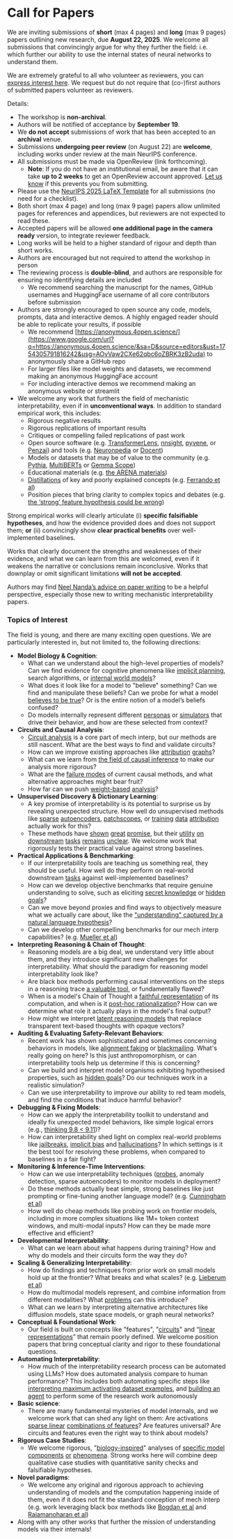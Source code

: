 # Call for Papers
We are inviting submissions of **short** (max 4 pages) and **long** (max 9 pages) papers outlining new research, due **August 22, 2025**. We welcome all submissions that convincingly argue for why they further the field: i.e. which further our ability to use the internal states of neural networks to understand them. 

We are extremely grateful to all who volunteer as reviewers, you can [express interest here](https://www.google.com/url?q=https://docs.google.com/forms/d/e/1FAIpQLSdiw1SJllzoTz_nqzDTzTOGb9DV3W_truQyh-WvYj_QGIi7Mg/viewform?usp%3Ddialog&sa=D&source=editors&ust=1754305791809645&usg=AOvVaw2sQaFtgRmzbtdciM7Tl10p). We request but do not require that (co-)first authors of submitted papers volunteer as reviewers. 

Details: 
* The workshop is **non-archival**.
* Authors will be notified of acceptance by **September 19**.
* We **do not accept** submissions of work that has been accepted to an **archival** venue.
* Submissions **undergoing peer review** (on August 22) are **welcome**, including works under review at the main NeurIPS conference.
* All submissions must be made via OpenReview (link forthcoming).
  * **Note**: If you do not have an institutional email, be aware that it can take **up to 2 weeks** to get an OpenReview account approved. [Let us know](mailto:neurips2025@mechinterpworkshop.com) if this prevents you from submitting.
* Please use the [NeurIPS 2025 LaTeX Template](https://www.google.com/url?q=https://media.neurips.cc/Conferences/NeurIPS2025/Styles.zip&sa=D&source=editors&ust=1754305791813217&usg=AOvVaw3TENQGQdunKM1x5-sm6JXL) for all submissions (no need for a checklist).
* Both short (max 4 page) and long (max 9 page) papers allow unlimited pages for references and appendices, but reviewers are not expected to read these.
* Accepted papers will be allowed **one additional page in the camera ready** version, to integrate reviewer feedback.
* Long works will be held to a higher standard of rigour and depth than short works.
* Authors are encouraged but not required to attend the workshop in person
* The reviewing process is **double-blind**, and authors are responsible for ensuring no identifying details are included
  * We recommend searching the manuscript for the names, GitHub usernames and HuggingFace username of all core contributors before submission
* Authors are strongly encouraged to open source any code, models, prompts, data and interactive demos. A highly engaged reader should be able to replicate your results, if possible
  * We recommend [https://anonymous.4open.science/](https://www.google.com/url?q=https://anonymous.4open.science/&sa=D&source=editors&ust=1754305791816242&usg=AOvVaw2CXe62qbc6oZBRK3zB2uda) to anonymously share a GitHub repo
  * For larger files like model weights and datasets, we recommend making an anonymous HuggingFace account
  * For including interactive demos we recommend making an anonymous website or streamlit
* We welcome any work that furthers the field of mechanistic interpretability, even if in **unconventional ways**. In addition to standard empirical work, this includes:
  * Rigorous negative results
  * Rigorous replications of important results
  * Critiques or compelling failed replications of past work
  * Open source software (e.g. [TransformerLens](https://www.google.com/url?q=https://github.com/neelnanda-io/TransformerLens&sa=D&source=editors&ust=1754305791817807&usg=AOvVaw1UKZ8vURoP_33bT5tPlAKr), [nnsight](https://www.google.com/url?q=https://github.com/ndif-team/nnsight&sa=D&source=editors&ust=1754305791817926&usg=AOvVaw3EkqDoznsDYX2sL59idSnc), [pyvene](https://www.google.com/url?q=https://github.com/stanfordnlp/pyvene/tree/main/pyvene/models/mlp&sa=D&source=editors&ust=1754305791818081&usg=AOvVaw1FmC-QslWuA-C3floTD6cz), or [Penzai](https://www.google.com/url?q=https://github.com/google-deepmind/penzai&sa=D&source=editors&ust=1754305791818212&usg=AOvVaw0_dVI2kB8Yk_CqzqArR09z)) and tools (e.g. [Neuronpedia](https://www.google.com/url?q=http://neuronpedia.org&sa=D&source=editors&ust=1754305791818360&usg=AOvVaw0zvyVMLujI_hH-8hkyHgpu) or [Docent](https://www.google.com/url?q=https://transluce.org/introducing-docent&sa=D&source=editors&ust=1754305791818497&usg=AOvVaw0Xg5WLiIZaLnPpfMCqeG3b))
  * Models or datasets that may be of value to the community (e.g. [Pythia](https://www.google.com/url?q=https://arxiv.org/abs/2304.01373&sa=D&source=editors&ust=1754305791818786&usg=AOvVaw34GmimcCI5kOK4606KJmHT), [MultiBERTs](https://www.google.com/url?q=https://arxiv.org/abs/2106.16163&sa=D&source=editors&ust=1754305791818890&usg=AOvVaw2hzlUBkJRdfV-zBTbtQ2tO) or [Gemma Scope](https://www.google.com/url?q=https://arxiv.org/abs/2408.05147&sa=D&source=editors&ust=1754305791818995&usg=AOvVaw2NJuhhGJIoydXtXTN0LKTI))
  * Educational materials (e.g. [the ARENA materials](https://www.google.com/url?q=https://arena3-chapter1-transformer-interp.streamlit.app/&sa=D&source=editors&ust=1754305791819227&usg=AOvVaw2b_L9hlNVHv9gdCGx2IIa_))
  * [Distillations](https://www.google.com/url?q=https://distill.pub/2017/research-debt/&sa=D&source=editors&ust=1754305791819419&usg=AOvVaw3B5osD3uEPksFMly_7tYPR) of key and poorly explained concepts (e.g. [Ferrando et al](https://www.google.com/url?q=https://arxiv.org/abs/2405.00208&sa=D&source=editors&ust=1754305791819683&usg=AOvVaw2feC-Hk_avkf3URJzEa7YQ))
  * Position pieces that bring clarity to complex topics and debates (e.g. [the ‘strong’ feature hypothesis could be wrong](https://www.google.com/url?q=https://www.alignmentforum.org/posts/tojtPCCRpKLSHBdpn/the-strong-feature-hypothesis-could-be-wrong&sa=D&source=editors&ust=1754305791820054&usg=AOvVaw2dFYtxsPL8j2LmowPmzjUp))

Strong empirical works will clearly articulate (i) **specific falsifiable hypotheses**, and how the evidence provided does and does not support them; **or** (ii) convincingly show **clear practical benefits** over well-implemented baselines. 

Works that clearly document the strengths and weaknesses of their evidence, and what we can learn from this are welcomed, even if it weakens the narrative or conclusions remain inconclusive. Works that downplay or omit significant limitations **will not be accepted**. 

Authors may find [Neel Nanda’s advice on paper writing](https://www.google.com/url?q=https://www.alignmentforum.org/posts/eJGptPbbFPZGLpjsp/highly-opinionated-advice-on-how-to-write-ml-papers&sa=D&source=editors&ust=1754305791821649&usg=AOvVaw0sWV7yHfJVi-n1250fDc9j) to be a helpful perspective, especially those new to writing mechanistic interpretability papers. 
### Topics of Interest
The field is young, and there are many exciting open questions. We are particularly interested in, but not limited to, the following directions: 
* **Model Biology & Cognition**:
  * What can we understand about the high-level properties of models? Can we find evidence for cognitive phenomena like [implicit planning](https://www.google.com/url?q=https://transformer-circuits.pub/2025/attribution-graphs/biology.html%23dives-poems&sa=D&source=editors&ust=1754305791822840&usg=AOvVaw1GVhm4qX5ALLL4qQH7l3yb), search algorithms, or [internal world models](https://www.google.com/url?q=https://arxiv.org/abs/2210.13382&sa=D&source=editors&ust=1754305791823053&usg=AOvVaw3dvsfsCUjNAYVfA0ehLzr4)?
  * What does it look like for a model to "believe" something? Can we find and manipulate these beliefs? Can we probe for what a model [believes to be true](https://www.google.com/url?q=https://arxiv.org/abs/2310.06824&sa=D&source=editors&ust=1754305791823628&usg=AOvVaw0jygbL1ouSfPQVyJL_TU51)? Or is the entire notion of a model’s beliefs confused?
  * Do models internally represent different [personas](https://www.google.com/url?q=https://arxiv.org/abs/2406.12094&sa=D&source=editors&ust=1754305791824120&usg=AOvVaw2QmCQCa8bn8DQtZsVDe_RK) or [simulators](https://www.google.com/url?q=https://www.nature.com/articles/s41586-023-06647-8&sa=D&source=editors&ust=1754305791824305&usg=AOvVaw3qKdeBuG8yXZt1GXOALGeK) that drive their behavior, and how are these selected from context?
* **Circuits and Causal Analysis**:
  * [Circuit analysis](https://www.google.com/url?q=https://distill.pub/2020/circuits/zoom-in/&sa=D&source=editors&ust=1754305791824764&usg=AOvVaw0it2iE-MnKbuiJOol7U9Rf) is a core part of mech interp, but our methods are still nascent. What are the best ways to find and validate circuits?
  * How can we improve existing approaches like [attribution](https://www.google.com/url?q=https://arxiv.org/abs/2406.11944&sa=D&source=editors&ust=1754305791825398&usg=AOvVaw1bF5kKkOqzTHDPw-ZrvBvQ) [graphs](https://www.google.com/url?q=https://transformer-circuits.pub/2025/attribution-graphs/methods.html&sa=D&source=editors&ust=1754305791825538&usg=AOvVaw0AUrONwYYPVjnJOTi04euF)?
  * What can we learn from [the field of causal inference](https://www.google.com/url?q=https://arxiv.org/abs/2407.04690&sa=D&source=editors&ust=1754305791825759&usg=AOvVaw0Nchlgg5ulTP9o7w84eSeN) to make our analysis more rigorous?
  * What are the [failure modes](https://www.google.com/url?q=https://arxiv.org/abs/2307.15771&sa=D&source=editors&ust=1754305791825988&usg=AOvVaw0P_jFCh8q8Z72U02ue6DIw) of current causal methods, and what alternative approaches might bear fruit?
  * How far can we push [weight-based](https://www.google.com/url?q=https://arxiv.org/abs/2301.05217&sa=D&source=editors&ust=1754305791826300&usg=AOvVaw1Vbhao46CnKkSuLTDFJVTI) [analysis](https://www.google.com/url?q=https://arxiv.org/abs/2410.08417&sa=D&source=editors&ust=1754305791826404&usg=AOvVaw1IUNv9HiIx78aDS8D6RQfC)?
* **Unsupervised Discovery & Dictionary Learning**:
  * A key promise of interpretability is its potential to surprise us by revealing unexpected structure. How well do unsupervised methods like [sparse](https://www.google.com/url?q=https://arxiv.org/abs/2103.15949&sa=D&source=editors&ust=1754305791826954&usg=AOvVaw0f0CQJ7AflLGVDjcXJcfNH) [autoencoders](https://www.google.com/url?q=https://transformer-circuits.pub/2023/monosemantic-features&sa=D&source=editors&ust=1754305791827110&usg=AOvVaw2PZUruEoW8CnrObSzJNwDd), [patch](https://www.google.com/url?q=https://arxiv.org/abs/2401.06102&sa=D&source=editors&ust=1754305791827207&usg=AOvVaw0FY8WM_le5OJEgcS3q5i3f)[scopes](https://www.google.com/url?q=https://arxiv.org/abs/2403.10949v2&sa=D&source=editors&ust=1754305791827282&usg=AOvVaw0VqCvAu626GM0CofbeLDzo), or [training](https://www.google.com/url?q=https://proceedings.mlr.press/v70/koh17a?ref%3Dhttps://githubhelp.com&sa=D&source=editors&ust=1754305791827427&usg=AOvVaw3sFyW63A0ASwkTF1Ehq6LP) [data](https://www.google.com/url?q=https://arxiv.org/abs/2308.03296&sa=D&source=editors&ust=1754305791827535&usg=AOvVaw2V1y6wN2lzskUE5y1srEYM) [attribution](https://www.google.com/url?q=https://arxiv.org/abs/2205.11482&sa=D&source=editors&ust=1754305791827651&usg=AOvVaw0bg7OzUFkEnkbubyAj89bZ) actually work for this?
  * These methods have [shown](https://www.google.com/url?q=https://transformer-circuits.pub/2024/scaling-monosemanticity/index.html&sa=D&source=editors&ust=1754305791827947&usg=AOvVaw3kTRQZvDb6QWXcanM8wA9_) [great](https://www.google.com/url?q=https://transformer-circuits.pub/2025/attribution-graphs/biology.html&sa=D&source=editors&ust=1754305791828080&usg=AOvVaw2OaioS6NryWax7jERvbJj1) [promise](https://www.google.com/url?q=https://arxiv.org/abs/2503.10965&sa=D&source=editors&ust=1754305791828255&usg=AOvVaw2OcCMSzHEUi3hjOaj5vFrf), but their [utility](https://www.google.com/url?q=https://arxiv.org/abs/2502.16681&sa=D&source=editors&ust=1754305791828390&usg=AOvVaw1ZpmlbqAYKa9ZDstntRp5Q) [on](https://www.google.com/url?q=https://www.tilderesearch.com/blog/sieve&sa=D&source=editors&ust=1754305791828484&usg=AOvVaw2SALfHOcqm6Uw7G-1_yU-0) [downstream](https://www.google.com/url?q=https://arxiv.org/abs/2501.17148&sa=D&source=editors&ust=1754305791828589&usg=AOvVaw3Ym0-tFxyvBOrNE-og40n4) [tasks](https://www.google.com/url?q=https://transformer-circuits.pub/2024/features-as-classifiers/index.html&sa=D&source=editors&ust=1754305791828711&usg=AOvVaw3ISsK-wtXb8ctWYoS3CIth) [remains](https://www.google.com/url?q=https://arxiv.org/abs/2502.04382&sa=D&source=editors&ust=1754305791828804&usg=AOvVaw1v5ktHniQ2PFwuco4LZimZ) [unclear](https://www.google.com/url?q=https://www.alignmentforum.org/posts/4uXCAJNuPKtKBsi28/negative-results-for-saes-on-downstream-tasks&sa=D&source=editors&ust=1754305791828977&usg=AOvVaw3HXG2nK9mRg5mWKeIBavOx). We welcome work that rigorously tests their practical value against strong baselines.
* **Practical Applications & Benchmarking**:
  * If our interpretability tools are teaching us something real, they should be useful. How well do they perform on real-world downstream [tasks](https://www.google.com/url?q=https://www.lesswrong.com/posts/wGRnzCFcowRCrpX4Y/downstream-applications-as-validation-of-interpretability&sa=D&source=editors&ust=1754305791829747&usg=AOvVaw3Jd31qDUbaSgzjUdJv82BG) against well-implemented baselines?
  * How can we develop objective benchmarks that require genuine understanding to solve, such as eliciting [secret knowledge](https://www.google.com/url?q=https://arxiv.org/abs/2505.14352&sa=D&source=editors&ust=1754305791830107&usg=AOvVaw21X_5bdJqATh4nAhwkP-mR) or [hidden goals](https://www.google.com/url?q=https://arxiv.org/abs/2503.10965&sa=D&source=editors&ust=1754305791830215&usg=AOvVaw3RdPg_paS1ke9yf74HHhcL)?
  * Can we move beyond proxies and find ways to objectively measure what we actually care about, like the ["understanding" captured by a natural language hypothesis](https://www.google.com/url?q=https://arxiv.org/abs/2502.04382&sa=D&source=editors&ust=1754305791830633&usg=AOvVaw2LeknfBJTfjEf2gq1OQa_n)?
  * Can we develop other compelling benchmarks for our mech interp capabilities? (e.g. [Mueller et al](https://www.google.com/url?q=https://arxiv.org/abs/2504.13151&sa=D&source=editors&ust=1754305791830930&usg=AOvVaw1RjG1tGTKTh4PWz0Q7uYX7))
* **Interpreting Reasoning & Chain of Thought**:
  * Reasoning models are a big deal, we understand very little about them, and they introduce significant new challenges for interpretability. What should the paradigm for reasoning model interpretability look like?
  * Are black box methods performing causal interventions on the steps in a reasoning trace [a valuable tool](https://www.google.com/url?q=https://arxiv.org/abs/2506.19143&sa=D&source=editors&ust=1754305791831804&usg=AOvVaw1xZywMn0DMlce_K7iV9nL2), or fundamentally flawed?
  * When is a model's Chain of Thought a [faithful representation](https://www.google.com/url?q=https://arxiv.org/abs/2305.04388&sa=D&source=editors&ust=1754305791832078&usg=AOvVaw35KbAGpFtz9hxiL9OlY6aV) of its computation, and when is it [post-hoc rationalization](https://www.google.com/url?q=https://arxiv.org/abs/2503.08679&sa=D&source=editors&ust=1754305791832317&usg=AOvVaw2FX4fm2QakC_HN_uYBePtL)? How can we determine what role it actually plays in the model's final output?
  * How might we interpret [latent reasoning models](https://www.google.com/url?q=https://arxiv.org/abs/2412.06769&sa=D&source=editors&ust=1754305791832666&usg=AOvVaw2X-uOnBUyjQCUyoMenyQMl) that replace transparent text-based thoughts with opaque vectors?
* **Auditing & Evaluating Safety-Relevant Behaviors**:
  * Recent work has shown sophisticated and sometimes concerning behaviors in models, like [alignment faking](https://www.google.com/url?q=https://arxiv.org/abs/2412.14093&sa=D&source=editors&ust=1754305791833311&usg=AOvVaw3bSxk4AMYAqhds3sXasid1) or [blackmailing](https://www.google.com/url?q=https://www.anthropic.com/research/agentic-misalignment&sa=D&source=editors&ust=1754305791833445&usg=AOvVaw3HsIa8dCWd_WcAescqgDhz). What's really going on here? Is this just anthropomorphism, or can interpretability tools help us determine if this is concerning?
  * Can we build and interpret model organisms exhibiting hypothesised properties, such as [hidden goals](https://www.google.com/url?q=https://arxiv.org/abs/2503.10965&sa=D&source=editors&ust=1754305791833996&usg=AOvVaw0uYTa2kYzAOMpjduK61Oyt)? Do our techniques work in a realistic simulation?
  * Can we use interpretability to improve our ability to red team models, and find the conditions that induce harmful behavior?
* **Debugging & Fixing Models**:
  * How can we apply the interpretability toolkit to understand and ideally fix unexpected model behaviors, like simple logical errors (e.g., [thinking 9.8 < 9.11](https://www.google.com/url?q=https://transluce.org/observability-interface&sa=D&source=editors&ust=1754305791834923&usg=AOvVaw2MgGYa43Q8UwTCY8_CW_L2))?
  * How can interpretability shed light on complex real-world problems like [jailbreaks](https://www.google.com/url?q=https://transformer-circuits.pub/2025/attribution-graphs/biology.html%23dives-jailbreak&sa=D&source=editors&ust=1754305791835265&usg=AOvVaw0EKk-t1HGGR8yGh6fpm0nO), [implicit bias](https://www.google.com/url?q=https://arxiv.org/abs/2506.10922&sa=D&source=editors&ust=1754305791835402&usg=AOvVaw1-W60BYSVa8w4u1AFjXFDx) and [hallucinations](https://www.google.com/url?q=https://arxiv.org/abs/2411.14257&sa=D&source=editors&ust=1754305791835511&usg=AOvVaw0Leu4WVVW0oic50TxuMZkr)? In which settings is it the best tool for resolving these problems, when compared to baselines in a fair fight?
* **Monitoring & Inference-Time Interventions**:
  * How can we use interpretability techniques ([probes](https://www.google.com/url?q=https://arxiv.org/abs/2102.12452&sa=D&source=editors&ust=1754305791836180&usg=AOvVaw1xfuSEcFX5cpXESaCWbmaA), anomaly detection, sparse autoencoders) to monitor models in deployment?
  * Do these methods actually beat simple, strong baselines like just prompting or fine-tuning another language model? (e.g. [Cunningham et al](https://www.google.com/url?q=https://alignment.anthropic.com/2025/cheap-monitors/&sa=D&source=editors&ust=1754305791836648&usg=AOvVaw1biI6enpX_10RsXdAtAa_m))
  * How well do cheap methods like probing work on frontier models, including in more complex situations like 1M+ token context windows, and multi-modal inputs? How can they be made more effective and efficient?
* **Developmental Interpretability**:
  * What can we learn about what happens during training? How and why do models and their circuits form the way they do?
* **Scaling & Generalizing Interpretability**:
  * How do findings and techniques from prior work on small models hold up at the frontier? What breaks and what scales? (e.g. [Lieberum et al](https://www.google.com/url?q=https://arxiv.org/abs/2307.09458&sa=D&source=editors&ust=1754305791837997&usg=AOvVaw2PnkWUd8LtE2jWVFR62TAO))
  * How do multimodal models represent, and combine information from different modalities? What [problems](https://www.google.com/url?q=https://openreview.net/pdf?id%3DVUhRdZp8ke&sa=D&source=editors&ust=1754305791838409&usg=AOvVaw1GKgVD--zNipRKRlLxc069) can this introduce?
  * What can we learn by interpreting alternative architectures like diffusion models, state space models, or graph neural networks?
* **Conceptual & Foundational Work**:
  * Our field is built on concepts like "features", "[circuits](https://www.google.com/url?q=https://distill.pub/2020/circuits/zoom-in/&sa=D&source=editors&ust=1754305791839139&usg=AOvVaw3UJFbAzLg7seb3E_F73w5p)" and “[linear representations](https://www.google.com/url?q=https://transformer-circuits.pub/2024/july-update/index.html%23linear-representations&sa=D&source=editors&ust=1754305791839362&usg=AOvVaw02ti5X6if8Z9UQpJPR5C4g)” that remain poorly defined. We welcome position papers that bring conceptual clarity and rigor to these foundational questions.
* **Automating Interpretability**:
  * How much of the interpretability research process can be automated using LLMs? How does automated analysis compare to human performance? This includes both automating specific steps like [interpreting maximum activating dataset examples](https://www.google.com/url?q=https://openaipublic.blob.core.windows.net/neuron-explainer/paper/index.html&sa=D&source=editors&ust=1754305791840351&usg=AOvVaw3Z4hFeaTCeQaePUGmgwwOe), and [building an agent](https://www.google.com/url?q=https://arxiv.org/abs/2404.14394&sa=D&source=editors&ust=1754305791840476&usg=AOvVaw2eQwX3Dw9hfeYXeojI9CLe) to perform some of the research work autonomously
* **Basic science**:
  * There are many fundamental mysteries of model internals, and we welcome work that can shed any light on them: Are activations [sparse linear](https://www.google.com/url?q=https://arxiv.org/abs/1601.03764&sa=D&source=editors&ust=1754305791841106&usg=AOvVaw2VUj8OGBue8F_QlrqA9H1w) [combinations of features](https://www.google.com/url?q=https://transformer-circuits.pub/2022/toy_model/index.html&sa=D&source=editors&ust=1754305791841297&usg=AOvVaw04-E6WL8Xh3Ln3wd19D7Ys)? Are features universal? Are circuits and features even the right way to think about models?
* **Rigorous Case Studies**:
  * We welcome rigorous, "[biology-inspired](https://www.google.com/url?q=https://distill.pub/2020/circuits/curve-circuits/&sa=D&source=editors&ust=1754305791841840&usg=AOvVaw3TuOwvaajoFiuManTAxFEG)" analyses of [specific model](https://www.google.com/url?q=https://arxiv.org/abs/2310.04625&sa=D&source=editors&ust=1754305791841970&usg=AOvVaw3WSFB3uDYnSo4qzG4rop8V) [components](https://www.google.com/url?q=https://transformer-circuits.pub/2024/scaling-monosemanticity/index.html&sa=D&source=editors&ust=1754305791842127&usg=AOvVaw2l-UTEfhnsk4IHhL8Vck1m) [or](https://www.google.com/url?q=https://arxiv.org/abs/2305.01610&sa=D&source=editors&ust=1754305791842269&usg=AOvVaw0vVpWrIpc7c1lO76aaOUQ_) [phenomena](https://www.google.com/url?q=https://arxiv.org/abs/2306.09346&sa=D&source=editors&ust=1754305791842429&usg=AOvVaw0kCRRrZnd5nbT7um_M2Gav). Strong works here will combine deep qualitative case studies with quantitative sanity checks and falsifiable hypotheses.
* **Novel paradigms**:
  * We welcome any original and rigorous approach to achieving understanding of models and the computation happening inside of them, even if it does not fit the standard conception of mech interp (e.g. work leveraging black box methods like [Bogdan et al](https://www.google.com/url?q=https://arxiv.org/abs/2506.19143&sa=D&source=editors&ust=1754305791843637&usg=AOvVaw2R6FOhfYvp9KoheUiMs6VR) and [Rajamanoharan et al](https://www.google.com/url?q=https://www.alignmentforum.org/posts/wnzkjSmrgWZaBa2aC/self-preservation-or-instruction-ambiguity-examining-the&sa=D&source=editors&ust=1754305791843938&usg=AOvVaw0UbQO-x8Vl1B_oK51rrEnZ))
* Along with any other works that further the mission of understanding models via their internals!